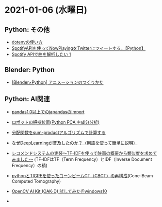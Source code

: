 # 2021-01-06 (水曜日)



## Python: その他

- [dotenvの使い方](https://qiita.com/tatsuya11bbs/items/dd873d018d8d991fe46b)
- [SpotifyAPIを使ってNowPlayingをTwitterにツイートする。【Python】](https://qiita.com/nikun/items/d1602d0817a9633831fd)
- [Spotify APIで曲を解析したい 1](https://qiita.com/grinch1252/items/76ca4f03e1d198964eef)



## Blender: Python

- [[Blender×Python] アニメーションのつくりかた](https://qiita.com/masterkeaton12/items/a6dcfa160f2bb6bc2851)

## Python: AI関連

- [pandas1.0以上でのjapandasのimport](https://qiita.com/nogawapark/items/3220976cf76cb7c6b487)

- [ロボットの把持位置(Python PCA 主成分分析)](https://qiita.com/hoshianaaa/items/c901a7d7cd481c8fa5d7)
- [分配関数をsum-productアルゴリズムで計算する](https://qiita.com/yotapoon/items/2972f691484adc9e1a65)
- [なぜDeepLearningが普及したのか？（用語を使って簡単に説明）](https://qiita.com/H_Ny/items/aa54768d2532b3e896d3)
- [レコメンドシステムの実装〜TF-IDFを使って映画の概要から類似度を求めてみました〜](https://qiita.com/k-oto/items/eac3914329f2a8c6082b) (TF-IDFはTF（Term Frequency）とIDF（Inverse Document Frequency）の積)
- [pythonとTIGREを使ったコーンビームCT（CBCT）の再構成](https://qiita.com/sundy_morning/items/de8fdf3476df03a28f74)(Cone-Beam Computed Tomography)
- [OpenCV AI Kit (OAK-D) 試してみた＠windows10](https://qiita.com/jssei/items/0e2cbca0c8467eebd2dd)
- 





